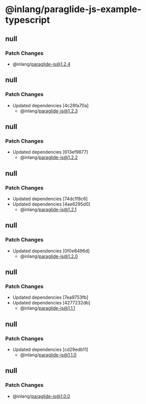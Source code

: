 # @inlang/paraglide-js-example-typescript

## null

### Patch Changes

- @inlang/paraglide-js@1.2.4

## null

### Patch Changes

- Updated dependencies [4c26fa70a]
  - @inlang/paraglide-js@1.2.3

## null

### Patch Changes

- Updated dependencies [613ef9877]
  - @inlang/paraglide-js@1.2.2

## null

### Patch Changes

- Updated dependencies [74dc1f8c6]
- Updated dependencies [4ae6295d0]
  - @inlang/paraglide-js@1.2.1

## null

### Patch Changes

- Updated dependencies [0f0e8496d]
  - @inlang/paraglide-js@1.2.0

## null

### Patch Changes

- Updated dependencies [7ea9753fb]
- Updated dependencies [4277232db]
  - @inlang/paraglide-js@1.1.1

## null

### Patch Changes

- Updated dependencies [cd29edb11]
  - @inlang/paraglide-js@1.1.0

## null

### Patch Changes

- @inlang/paraglide-js@1.0.0
